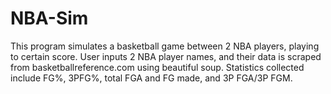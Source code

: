 # NBA-Sim
This program simulates a basketball game between 2 NBA players, playing to certain score.
User inputs 2 NBA player names, and their data is scraped from basketballreference.com using beautiful soup.
Statistics collected include FG%, 3PFG%, total FGA and FG made, and 3P FGA/3P FGM.
